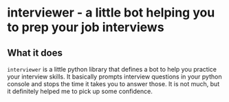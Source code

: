 # interviewer - a little bot helping you to prep your job interviews

## What it does

<code>interviewer</code> is a little python library that defines a bot to help you 
practice your interview skills. It basically prompts interview questions in your 
python console and stops the time it takes you to answer those. It is not much, 
but it definitely helped me to pick up some confidence.